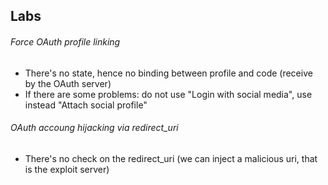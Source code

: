 




## Labs

###### Force OAuth profile linking

- There's no state, hence no binding between profile and code (receive by the OAuth server)
- If there are some problems: do not use "Login with social media", use instead "Attach social profile"

###### OAuth accoung hijacking via redirect_uri

- There's no check on the redirect_uri (we can inject a malicious uri, that is the exploit server)